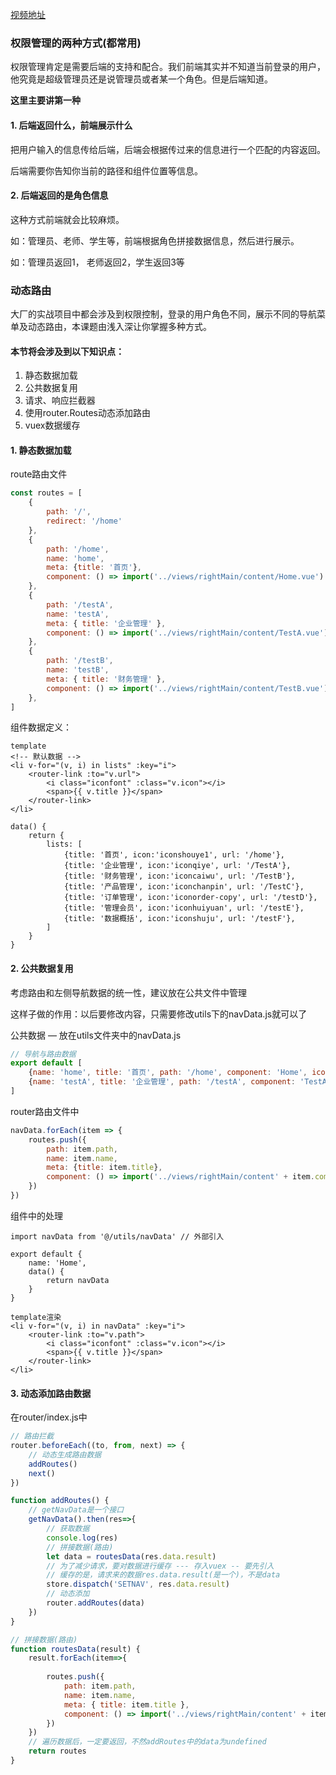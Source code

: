 [视频地址](https://www.bilibili.com/video/BV1Mq4y1x7kh?spm_id_from=333.880.my_history.page.click&vd_source=ba9278b625c8ac0175e9312cb9cfed59)

### 权限管理的两种方式(都常用)

权限管理肯定是需要后端的支持和配合。我们前端其实并不知道当前登录的用户，他究竟是超级管理员还是说管理员或者某一个角色。但是后端知道。

**这里主要讲第一种**

#### 1. 后端返回什么，前端展示什么

把用户输入的信息传给后端，后端会根据传过来的信息进行一个匹配的内容返回。

后端需要你告知你当前的路径和组件位置等信息。

#### 2. 后端返回的是角色信息

这种方式前端就会比较麻烦。

如：管理员、老师、学生等，前端根据角色拼接数据信息，然后进行展示。

如：管理员返回1， 老师返回2，学生返回3等



### 动态路由

大厂的实战项目中都会涉及到权限控制，登录的用户角色不同，展示不同的导航菜单及动态路由，本课题由浅入深让你掌握多种方式。

#### 本节将会涉及到以下知识点：

1. 静态数据加载
2. 公共数据复用
3. 请求、响应拦截器
4. 使用router.Routes动态添加路由
5. vuex数据缓存

#### 1. 静态数据加载

route路由文件

```js
const routes = [
    {
        path: '/',
        redirect: '/home'
    },
    {
        path: '/home',
        name: 'home',
        meta: {title: '首页'},
        component: () => import('../views/rightMain/content/Home.vue')
    },
    {
        path: '/testA',
        name: 'testA',
        meta: { title: '企业管理' },
        component: () => import('../views/rightMain/content/TestA.vue')
    },
    {
        path: '/testB',
        name: 'testB',
        meta: { title: '财务管理' },
        component: () => import('../views/rightMain/content/TestB.vue')
    },
]
```

组件数据定义：

```vue
template
<!-- 默认数据 -->
<li v-for="(v, i) in lists" :key="i">
	<router-link :to="v.url">
    	<i class="iconfont" :class="v.icon"></i>
        <span>{{ v.title }}</span>
    </router-link>
</li>

data() {
	return {
		lists: [
			{title: '首页', icon:'iconshouye1', url: '/home'},
			{title: '企业管理', icon:'iconqiye', url: '/TestA'},
			{title: '财务管理', icon:'iconcaiwu', url: '/TestB'},
			{title: '产品管理', icon:'iconchanpin', url: '/TestC'},
			{title: '订单管理', icon:'iconorder-copy', url: '/testD'},
			{title: '管理会员', icon:'iconhuiyuan', url: '/testE'},
			{title: '数据概括', icon:'iconshuju', url: '/testF'},
		]
	}
}
```



#### 2. 公共数据复用

考虑路由和左侧导航数据的统一性，建议放在公共文件中管理

这样子做的作用：以后要修改内容，只需要修改utils下的navData.js就可以了

公共数据 — 放在utils文件夹中的navData.js

```js
// 导航与路由数据
export default [
    {name: 'home', title: '首页', path: '/home', component: 'Home', icon: 'iconshouye1'},
    {name: 'testA', title: '企业管理', path: '/testA', component: 'TestA', icon: 'iconqiye'}
]
```

router路由文件中

```js
navData.forEach(item => {
    routes.push({
        path: item.path,
        name: item.name,
        meta: {title: item.title},
        component: () => import('../views/rightMain/content' + item.component)
    })
})
```

组件中的处理

```vue
import navData from '@/utils/navData' // 外部引入

export default {
    name: 'Home',
    data() {
        return navData
    }
}

template渲染
<li v-for="(v, i) in navData" :key="i">
	<router-link :to="v.path">
    	<i class="iconfont" :class="v.icon"></i>
        <span>{{ v.title }}</span>
    </router-link>
</li>
```





#### 3. 动态添加路由数据

在router/index.js中

```js
// 路由拦截
router.beforeEach((to, from, next) => {
    // 动态生成路由数据
    addRoutes()
    next()
})

function addRoutes() {
    // getNavData是一个接口
    getNavData().then(res=>{
        // 获取数据
        console.log(res)
        // 拼接数据(路由)
        let data = routesData(res.data.result)
        // 为了减少请求，要对数据进行缓存 --- 存入vuex -- 要先引入
        // 缓存的是，请求来的数据res.data.result(是一个)，不是data
        store.dispatch('SETNAV', res.data.result)
        // 动态添加
        router.addRoutes(data)
    })
}

// 拼接数据(路由)
function routesData(result) {
    result.forEach(item=>{
       
        routes.push({
            path: item.path,
            name: item.name,
            meta: { title: item.title },
            component: () => import('../views/rightMain/content' + item.component)
        })
    })
    // 遍历数据后，一定要返回，不然addRoutes中的data为undefined
    return routes
}
```


